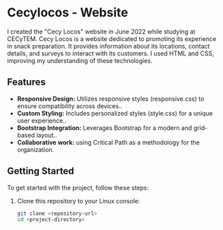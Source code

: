 # Cecylocos - Website

I created the "Cecy Locos" website in June 2022 while studying at CECyTEM. Cecy Locos is a website dedicated to promoting its experience in snack preparation. It provides information about its locations, contact details, and surveys to interact with its customers. I used HTML and CSS, improving my understanding of these technologies.
## Features

- **Responsive Design:** Utilizes responsive styles (responsive.css) to ensure compatibility across devices..
- **Custom Styling:** Includes personalized styles (style.css) for a unique user experience..
- **Bootstrap Integration:**  Leverages Bootstrap for a modern and grid-based layout..
- **Collaborative work:** using Critical Path as a methodology for the organization.


## Getting Started

To get started with the project, follow these steps:

1. Clone this repository to your Linux console:
   ```bash
   git clone <repository-url>
   cd <project-directory>

